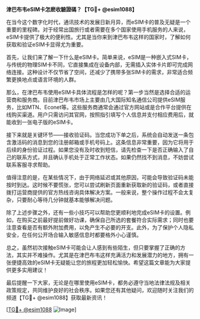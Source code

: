 **津巴布韦eSIM卡怎麽收驗證碼？【TG💪+ @esim1088】**

在当今这个数字化时代，通讯技术的发展日新月异，而eSIM卡的普及无疑是一个重要的里程碑。对于经常出国旅行或者需要在多个国家使用手机服务的人来说，eSIM卡提供了极大的便利性。尤其是当你来到津巴布韦这样的国家时，了解如何获取和验证eSIM卡显得尤为重要。

首先，让我们来了解一下什么是eSIM卡。简单来说，eSIM是一种嵌入式SIM卡，与传统的物理SIM卡不同，它直接集成在设备内部，无需插入实体卡片即可完成网络连接。这种设计不仅节省了空间，还减少了携带多张SIM卡的需求，非常适合频繁更换地点或语言环境的人群。

那么，在津巴布韦使用eSIM卡具体流程是怎样的呢？第一步当然是选择合适的运营商和服务商。目前津巴布韦市场上主要由几大国际知名通信公司提供eSIM服务，比如MTN、Econet等。这些服务商通常会通过官方网站或是合作平台提供在线购买渠道。用户只需访问其官网，按照指引填写个人信息并支付相应费用后，就能收到一张电子版的eSIM卡。

接下来就是关键环节——接收验证码。当您成功下单之后，系统会自动发送一条包含激活码的消息到您的注册邮箱或手机号码上。这条信息非常重要，因为它将用于后续的身份验证过程。如果您没有及时收到短信，请先检查一下是否正确输入了自己的联系方式，并且确认手机处于正常工作状态。如果仍然找不到消息，不妨尝试联系客服寻求帮助。

值得注意的是，在某些情况下，由于网络延迟或其他原因，可能会导致验证码未能按时到达。这时候不要慌张，您可以尝试刷新页面重新获取新的验证码，或者直接拨打运营商提供的官方热线咨询具体解决方案。一般来说，整个操作过程不会太复杂，只要耐心等待几分钟就基本能够解决问题。

除了上述步骤之外，还有一些小技巧可以帮助您更顺利地完成eSIM卡的设置。例如，在购买之前最好提前做好功课，确保自己所选的套餐符合实际需求；同时也要注意查看是否有额外附加费用，以免产生不必要的开支。此外，为了保护个人隐私安全，在任何公开场合输入敏感信息时都要格外小心谨慎。

总之，虽然初次接触eSIM卡可能会让人感到有些陌生，但只要掌握了正确的方法，其实并不难操作。尤其是在津巴布韦这样充满活力和发展潜力的地方，拥有一张便捷高效的eSIM卡无疑能让您的旅程更加轻松愉快。希望这篇文章能为大家提供更多实用建议！

最后提醒一下大家，无论是在哪里使用eSIM卡，都务必遵守当地法律法规及相关政策规定，共同维护良好的社会秩序。如果您还有其他疑问，欢迎随时关注我们的频道【TG💪+ @esim1088】获取最新资讯！

[[TG💪+ @esim1088](https://t.me/s/esim1088) ![Image](https://i.postimg.cc/4NQfJmqS/Snipaste-2025-05-13-00-14-12.png)]